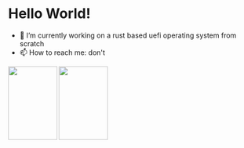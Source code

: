 # Hello World!

- 🔭 I’m currently working on a rust based uefi operating system  from scratch
- 📫 How to reach me: don't

<img align="left" width="100" height="150" src="https://github-readme-stats.vercel.app/api/top-langs/?username=IdoMessenberg&layout=compact#gh-light-mode-only">
<img align="left" width="100" height="150" src="(https://github-readme-stats.vercel.app/api/top-langs/?username=IdoMessenberg&layout=compact&theme=dark)#gh-dark-mode-only">
